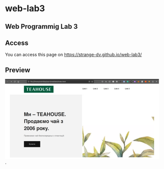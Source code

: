# web-lab3
Web Programmig Lab 3
---
## Access
You can access this page on https://strange-dv.github.io/web-lab3/

## Preview
![Preview](/screens/Screenshot%20from%202023-12-16%2005-54-03.png "Preview").

